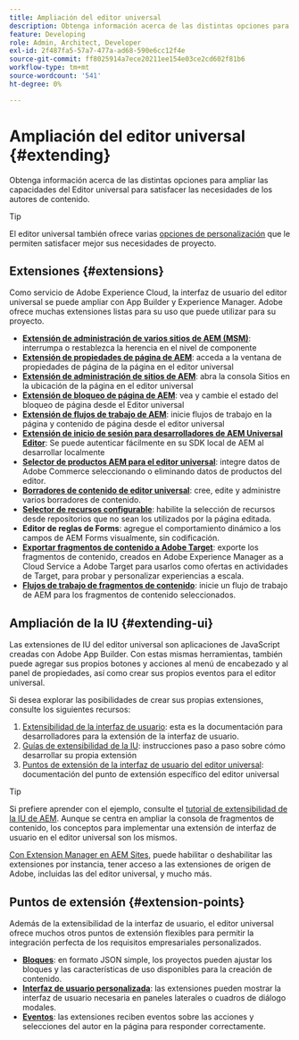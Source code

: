 ```yaml
---
title: Ampliación del editor universal
description: Obtenga información acerca de las distintas opciones para ampliar las capacidades del Editor universal para satisfacer las necesidades de los autores de contenido.
feature: Developing
role: Admin, Architect, Developer
exl-id: 2f487fa5-57a7-477a-ad68-590e6cc12f4e
source-git-commit: ff8025914a7ece20211ee154e03ce2cd602f81b6
workflow-type: tm+mt
source-wordcount: '541'
ht-degree: 0%

---
```


# Ampliación del editor universal {#extending}

Obtenga información acerca de las distintas opciones para ampliar las capacidades del Editor universal para satisfacer las necesidades de los autores de contenido.

>[!TIP]
>
>El editor universal también ofrece varias [opciones de personalización](/help/implementing/universal-editor/customizing.md) que le permiten satisfacer mejor sus necesidades de proyecto.

## Extensiones  {#extensions}

Como servicio de Adobe Experience Cloud, la interfaz de usuario del editor universal se puede ampliar con App Builder y Experience Manager. Adobe ofrece muchas extensiones listas para su uso que puede utilizar para su proyecto.

* **[Extensión de administración de varios sitios de AEM (MSM)](/help/sites-cloud/authoring/universal-editor/authoring.md#inheritance)**: interrumpa o restablezca la herencia en el nivel de componente
* **[Extensión de propiedades de página de AEM](/help/sites-cloud/authoring/universal-editor/authoring.md#page-properties)**: acceda a la ventana de propiedades de página de la página en el editor universal
* **[Extensión de administración de sitios de AEM](/help/sites-cloud/authoring/universal-editor/authoring.md#sites-console)**: abra la consola Sitios en la ubicación de la página en el editor universal
* **[Extensión de bloqueo de página de AEM](/help/sites-cloud/authoring/universal-editor/authoring.md#locking-pages)**: vea y cambie el estado del bloqueo de página desde el Editor universal
* **[Extensión de flujos de trabajo de AEM](/help/sites-cloud/authoring/universal-editor/authoring.md#workflows)**: inicie flujos de trabajo en la página y contenido de página desde el editor universal
* **[Extensión de inicio de sesión para desarrolladores de AEM Universal Editor](/help/sites-cloud/authoring/universal-editor/authoring.md#developer-login)**: Se puede autenticar fácilmente en su SDK local de AEM al desarrollar localmente
* **[Selector de productos AEM para el editor universal](https://developer.adobe.com/uix/docs/extension-manager/extension-developed-by-adobe/ue-product-picker/)**: integre datos de Adobe Commerce seleccionando o eliminando datos de productos del editor.
* **[Borradores de contenido de editor universal](https://developer.adobe.com/uix/docs/extension-manager/extension-developed-by-adobe/universal-editor-content-drafts/)**: cree, edite y administre varios borradores de contenido.
* **[Selector de recursos configurable](https://developer.adobe.com/uix/docs/extension-manager/extension-developed-by-adobe/configurable-asset-picker/)**: habilite la selección de recursos desde repositorios que no sean los utilizados por la página editada.
* **Editor de reglas de Forms**: agregue el comportamiento dinámico a los campos de AEM Forms visualmente, sin codificación.
* **[Exportar fragmentos de contenido a Adobe Target](https://developer.adobe.com/uix/docs/extension-manager/extension-developed-by-adobe/exporting-content-fragment-to-adobe-target/)**: exporte los fragmentos de contenido, creados en Adobe Experience Manager as a Cloud Service a Adobe Target para usarlos como ofertas en actividades de Target, para probar y personalizar experiencias a escala.
* **[Flujos de trabajo de fragmentos de contenido](https://developer.adobe.com/uix/docs/extension-manager/extension-developed-by-adobe/content-fragments-workflows/)**: inicie un flujo de trabajo de AEM para los fragmentos de contenido seleccionados.

## Ampliación de la IU {#extending-ui}

Las extensiones de IU del editor universal son aplicaciones de JavaScript creadas con Adobe App Builder. Con estas mismas herramientas, también puede agregar sus propios botones y acciones al menú de encabezado y al panel de propiedades, así como crear sus propios eventos para el editor universal.

Si desea explorar las posibilidades de crear sus propias extensiones, consulte los siguientes recursos:

1. [Extensibilidad de la interfaz de usuario](https://developer.adobe.com/uix/docs/): esta es la documentación para desarrolladores para la extensión de la interfaz de usuario.
1. [Guías de extensibilidad de la IU](https://developer.adobe.com/uix/docs/guides/): instrucciones paso a paso sobre cómo desarrollar su propia extensión
1. [Puntos de extensión de la interfaz de usuario del editor universal](https://developer.adobe.com/uix/docs/services/aem-universal-editor/): documentación del punto de extensión específico del editor universal

>[!TIP]
>
>Si prefiere aprender con el ejemplo, consulte el [tutorial de extensibilidad de la IU de AEM](https://experienceleague.adobe.com/es/docs/experience-manager-learn/cloud-service/developing/extensibility/ui/overview). Aunque se centra en ampliar la consola de fragmentos de contenido, los conceptos para implementar una extensión de interfaz de usuario en el editor universal son los mismos.

[Con Extension Manager en AEM Sites](https://developer.adobe.com/uix/docs/extension-manager/), puede habilitar o deshabilitar las extensiones por instancia, tener acceso a las extensiones de origen de Adobe, incluidas las del editor universal, y mucho más.

## Puntos de extensión {#extension-points}

Además de la extensibilidad de la interfaz de usuario, el editor universal ofrece muchos otros puntos de extensión flexibles para permitir la integración perfecta de los requisitos empresariales personalizados.

* **[Bloques](/help/edge/developer/block-collection.md)**: en formato JSON simple, los proyectos pueden ajustar los bloques y las características de uso disponibles para la creación de contenido.
* **[Interfaz de usuario personalizada](#extending-ui)**: las extensiones pueden mostrar la interfaz de usuario necesaria en paneles laterales o cuadros de diálogo modales.
* **[Eventos](/help/implementing/universal-editor/events.md)**: las extensiones reciben eventos sobre las acciones y selecciones del autor en la página para responder correctamente.
